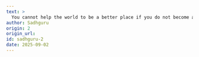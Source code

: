 ```yaml
---
text: >
  You cannot help the world to be a better place if you do not become a more conscious human being.
author: Sadhguru
origin: 2
origin_url:
id: sadhguru-2
date: 2025-09-02 
---
```

